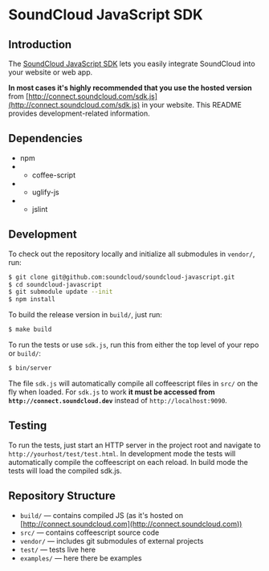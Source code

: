 # SoundCloud JavaScript SDK
## Introduction

The [SoundCloud JavaScript SDK](http://developers.soundcloud.com/docs/javascript-sdk) lets you easily integrate SoundCloud into your website or web app.

**In most cases it's highly recommended that you use the hosted version** from [http://connect.soundcloud.com/sdk.js](http://connect.soundcloud.com/sdk.js) in your website. This README provides development-related information.

## Dependencies

- npm
- - coffee-script
- - uglify-js
- - jslint

## Development

To check out the repository locally and initialize all submodules in `vendor/`, run:

```bash
$ git clone git@github.com:soundcloud/soundcloud-javascript.git
$ cd soundcloud-javascript
$ git submodule update --init
$ npm install
```

To build the release version in `build/`, just run:

```bash
$ make build
```

To run the tests or use `sdk.js`, run this from either the top level of your repo or `build/`:

```bash
$ bin/server
```

The file `sdk.js` will automatically compile all coffeescript files in `src/` on the fly when loaded.
For `sdk.js` to work **it must be accessed from `http://connect.soundcloud.dev`** instead of `http://localhost:9090`.

## Testing

To run the tests, just start an HTTP server in the project root and navigate to `http://yourhost/test/test.html`.
In development mode the tests will automatically compile the coffeescript on each reload.
In build mode the tests will load the compiled sdk.js.

## Repository Structure

- `build/` — contains compiled JS (as it's hosted on [http://connect.soundcloud.com](http://connect.soundcloud.com))
- `src/` — contains coffeescript source code
- `vendor/` — includes git submodules of external projects
- `test/` — tests live here
- `examples/` — here there be examples
